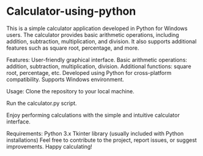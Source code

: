 # Calculator-using-python

This is a simple calculator application developed in Python for Windows users. The calculator provides basic arithmetic operations, including addition, subtraction, multiplication, and division. It also supports additional features such as square root, percentage, and more.

Features:
User-friendly graphical interface.
Basic arithmetic operations: addition, subtraction, multiplication, division.
Additional functions: square root, percentage, etc.
Developed using Python for cross-platform compatibility.
Supports Windows environment.

Usage:
Clone the repository to your local machine.

Run the calculator.py script.

Enjoy performing calculations with the simple and intuitive calculator interface.

Requirements:
Python 3.x
Tkinter library (usually included with Python installations)
Feel free to contribute to the project, report issues, or suggest improvements. Happy calculating!
